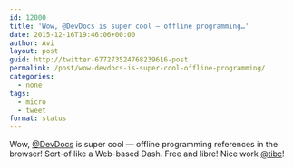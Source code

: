 ```yaml
---
id: 12000
title: 'Wow, @DevDocs is super cool — offline programming…'
date: 2015-12-16T19:46:06+00:00
author: Avi
layout: post
guid: http://twitter-677273524768239616-post
permalink: /post/wow-devdocs-is-super-cool-offline-programming/
categories:
  - none
tags:
  - micro
  - tweet
format: status
---
```

Wow, [@DevDocs](http://twitter.com/DevDocs) is super cool — offline programming references in the browser! Sort-of like a Web-based Dash. Free and libre! Nice work [@tibc](http://twitter.com/tibc)!